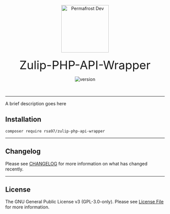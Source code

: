 <p align="center">
<img src="https://static.permafrost.dev/images/permafrost-logo-02.png" alt="Permafrost Dev" height="150" style="block">
<br><br>
<span style="font-size:2.3rem">Zulip-PHP-API-Wrapper</span>
</p>

<p align="center">
<img src="https://img.shields.io/packagist/v/permafrost-dev/package-skeleton" alt="version"/>
</p>

<br>

---

A brief description goes here

## Installation

`composer require rsa97/zulip-php-api-wrapper`

---

## Changelog

Please see [CHANGELOG](CHANGELOG.md) for more information on what has changed recently.

---

## License

The GNU General Public License v3 (GPL-3.0-only). Please see [License File](LICENSE) for more information.
